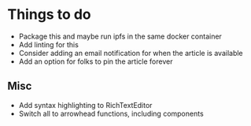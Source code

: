 # Things to do

- Package this and maybe run ipfs in the same docker container
- Add linting for this
- Consider adding an email notification for when the article is available
- Add an option for folks to pin the article forever

## Misc

- Add syntax highlighting to RichTextEditor
- Switch all to arrowhead functions, including components
